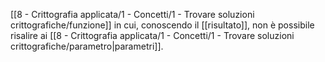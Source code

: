 [[8 - Crittografia applicata/1 - Concetti/1 - Trovare soluzioni crittografiche/funzione]] in cui, conoscendo il [[risultato]], non è possibile risalire ai [[8 - Crittografia applicata/1 - Concetti/1 - Trovare soluzioni crittografiche/parametro|parametri]].